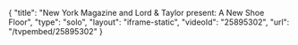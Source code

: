 {
    "title": "New York Magazine and Lord & Taylor present: A New Shoe Floor",
    "type": "solo",
    "layout": "iframe-static",
    "videoId": "25895302",
    "url": "\/tvpembed\/25895302"
}
